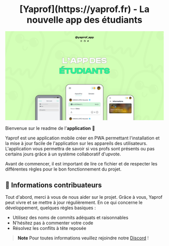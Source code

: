 <h1 align="center"> [Yaprof](https://yaprof.fr) - La nouvelle app des étudiants </h1>

<a href="https://yaprof.fr"><img src="https://github.com/Yaprof/.github/blob/b914858f739433f6aa76899f7f728ee282b3ba6e/profile/Banner.png"><a/>

Bienvenue sur le readme de l'**application** 🎉<br>

Yaprof est une application mobile créer en PWA permettant l'installation et la mise à jour facile de l'application sur les appareils des utilisateurs.
L'application vous permettra de savoir si vos profs sont présents ou pas certains jours grâce à un système collaboratif d'upvote.

Avant de commencer, il est important de lire ce fichier et de respecter les différentes règles pour le bon fonctionnement du projet.

## 🎈 Informations contribuateurs

Tout d'abord, merci à vous de nous aider sur le projet. Grâce à vous, Yaprof peut vivre et se mettre à jour régulièrement.
En ce qui concerne le développement, quelques règles basiques :
- Utilisez des noms de commits adéquats et raisonnables
- N'hésitez pas à commenter votre code
- Résolvez les conflits à tête reposée

> **Note**
> Pour toutes informations veuillez rejoindre notre [Discord](https://discord.gg/yaprof) !
